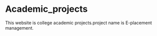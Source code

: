 # Academic_projects
This website is college academic projects.project name is E-placement management. 
